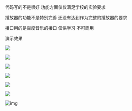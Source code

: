 代码写的不是很好 功能方面仅仅满足学校的实验要求 

播放器的功能不是特别完善 还没有达到作为完整的播放器的要求

接口用的是百度音乐的接口 仅供学习 不可商用

演示效果

![](https://tva1.sinaimg.cn/large/007S8ZIlgy1gf6za4yz7sj305609aglj.jpg)

![](https://tva1.sinaimg.cn/large/007S8ZIlgy1gf6ywjmwkdj3056099jrb.jpg)

![](https://tva1.sinaimg.cn/large/007S8ZIlgy1gf6ywosox2j305809emx3.jpg)

![](https://tva1.sinaimg.cn/large/007S8ZIlgy1gf6ywzgtcoj305709cjrb.jpg)

![](https://tva1.sinaimg.cn/large/007S8ZIlgy1gf6yzzoy27j304z08xgln.jpg)

![](https://tva1.sinaimg.cn/large/007S8ZIlgy1gf6z0fyzo3j305809dt8s.jpg)

![img](https://tva1.sinaimg.cn/large/007S8ZIlgy1gf6z0nfjrhj3054096jrr.jpg)

